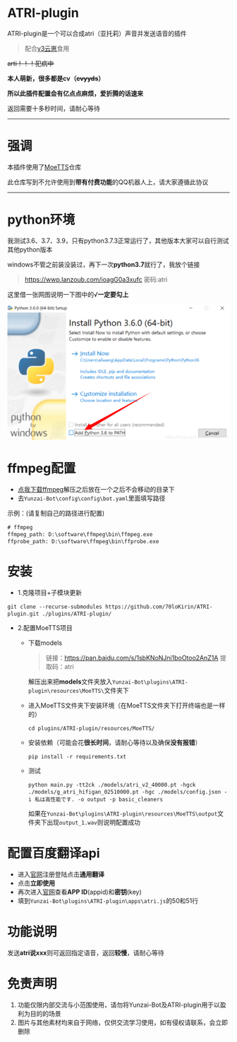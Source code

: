# ATRI-plugin

ATRI-plugin是一个可以合成atri（亚托莉）声音并发送语音的插件

> 配合[v3云崽](https://github.com/Le-niao/Yunzai-Bot)食用

~~arti！！！犯病中~~

**本人萌新，很多都是cv（~~cvyyds~~）**

**所以此插件配置会有亿点点麻烦，爱折腾的话速来**

返回需要十多秒时间，请耐心等待

---

# 强调

本插件使用了[MoeTTS](https://github.com/luoyily/MoeTTS/tree/main)仓库

此仓库写到不允许使用到**带有付费功能**的QQ机器人上，请大家遵循此协议

---

# python环境

我测试3.6、3.7、3.9，只有python3.7.3正常运行了，其他版本大家可以自行测试其他python版本

windows不管之前装没装过，再下一次**python3.7**就行了，我放个链接

> https://wwp.lanzoub.com/ioagG0a3xufc
> 密码:atri

这里借一张网图说明一下图中的√**一定要勾上**

![image](https://github.com/70loKirin/ATRI-plugin/blob/main/readme_/1.png)

# ffmpeg配置

* [点我下载ffmpeg](https://wwp.lanzoub.com/ifhhC091vp3a)解压之后放在一个之后不会移动的目录下
* 去`Yunzai-Bot\config\config\bot.yaml`里面填写路径

示例：(请复制自己的路径进行配置)

```
# ffmpeg
ffmpeg_path: D:\software\ffmpeg\bin\ffmpeg.exe
ffprobe_path: D:\software\ffmpeg\bin\ffprobe.exe
```



# 安装

* 1.克隆项目+子模块更新

```
git clone --recurse-submodules https://github.com/70loKirin/ATRI-plugin.git ./plugins/ATRI-plugin/
```

* 2.配置MoeTTS项目

  * 下载models

    > 链接：https://pan.baidu.com/s/1sbKNoNJni1boOtoo2AnZ1A 
    > 提取码：atri

    解压出来把**models**文件夹放入`Yunzai-Bot\plugins\ATRI-plugin\resources\MoeTTS\`文件夹下

  * 进入MoeTTS文件夹下安装环境（在MoeTTS文件夹下打开终端也是一样的）

    ```
    cd plugins/ATRI-plugin/resources/MoeTTS/
    ```

  * 安装依赖（可能会花**很长时间**，请耐心等待以及确保**没有报错**）

    ```
    pip install -r requirements.txt
    ```

  * 测试

    ```
    python main.py -tt2ck ./models/atri_v2_40000.pt -hgck ./models/g_atri_hifigan_02510000.pt -hgc ./models/config.json -i 私は高性能です. -o output -p basic_cleaners
    ```

    如果在`Yunzai-Bot\plugins\ATRI-plugin\resources\MoeTTS\output`文件夹下出现`output_1.wav`则说明配置成功

# 配置百度翻译api

* 进入[官网](http://api.fanyi.baidu.com/manage/developer)注册登陆点击**通用翻译**
* 点击**立即使用**
* 再次进入[官网](http://api.fanyi.baidu.com/manage/developer)查看**APP ID**(appid)和**密钥**(key)
* 填到`Yunzai-Bot\plugins\ATRI-plugin\apps\atri.js`的50和51行

# 功能说明

发送**atri说xxx**则可返回指定语音，返回**较慢**，请耐心等待

# 免责声明

1. 功能仅限内部交流与小范围使用，请勿将Yunzai-Bot及ATRI-plugin用于以盈利为目的的场景
3. 图片与其他素材均来自于网络，仅供交流学习使用，如有侵权请联系，会立即删除
